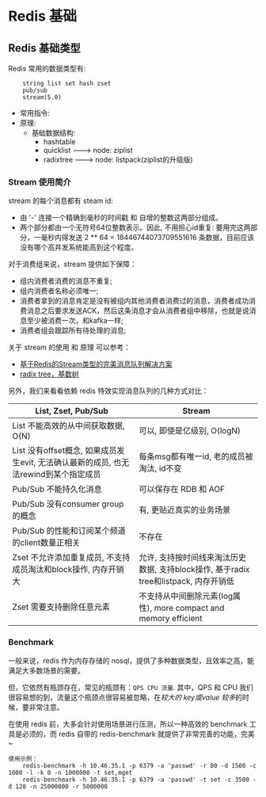 # Redis 基础


## Redis 基础类型
Redis 常用的数据类型有: 
``` 
    string list set hash zset 
    pub/sub 
    stream(5.0) 
```

- 常用指令:
- 原理:
    + 基础数据结构:
        - hashtable
        - quicklist ---> node: ziplist
        - radixtree ---> node: listpack(ziplist的升级版)

### Stream 使用简介
stream 的每个消息都有 steam id: 
- 由 '-' 连接一个精确到毫秒的时间戳 和 自增的整数这两部分组成。 
- 两个部分都由一个无符号64位整数表示。因此, 不用担心id重复: 要用完这两部分，一毫秒内得发送 2 ** 64 = 18446744073709551616 条数据，目前应该没有哪个高并发系统能高到这个程度。

对于消费组来说，stream 提供如下保障：
+ 组内消费者消费的消息不重复;
+ 组内消费者名称必须唯一;
+ 消费者拿到的消息肯定是没有被组内其他消费者消费过的消息，消费者成功消费消息之后要求发送ACK，然后这条消息才会从消费者组中移除，也就是说消息至少被消费一次，和kafka一样;
+ 消费者组会跟踪所有待处理的消息;

关于 stream 的使用 和 原理 可以参考：
+ [基于Redis的Stream类型的完美消息队列解决方案](https://zhuanlan.zhihu.com/p/60501638)
+ [radix tree，基数树](http://www.hellokang.net/algorithm/radix-tree.html)

另外，我们来看看依赖 redis 特效实现消息队列的几种方式对比：

| List, Zset, Pub/Sub | Stream |
| ------------------- | ------ |
| List 不能高效的从中间获取数据, O(N) | 可以, 即使是亿级别, O(logN) |
| List 没有offset概念, 如果成员发生evit, 无法确认最新的成员, 也无法rewind到某个指定成员 | 每条msg都有唯一id, 老的成员被淘汰, id不变 |
| Pub/Sub 不能持久化消息 | 可以保存在 RDB 和 AOF |
| Pub/Sub 没有consumer group的概念 | 有, 更贴近真实的业务场景 |
| Pub/Sub 的性能和订阅某个频道的client数量正相关 | 不存在 |
| Zset 不允许添加重复成员, 不支持成员淘汰和block操作, 内存开销大 | 允许, 支持按时间线来淘汰历史数据, 支持block操作, 基于radix tree和listpack, 内存开销低|
| Zset 需要支持删除任意元素 | 不支持从中间删除元素(log属性), more compact and memory efficient |

### Benchmark
一般来说，redis 作为内存存储的 nosql，提供了多种数据类型，且效率之高，能满足大多数场景的需要。

但，它依然有瓶颈存在，常见的瓶颈有：``` QPS CPU 流量 ```.
其中，QPS 和 CPU 我们很容易想的到，流量这个瓶颈点很容易被忽略，在*较大的 key或value 较多*的时候，要非常注意。

在使用 redis 前，大多会针对使用场景进行压测，所以一种高效的 benchmark 工具是必须的，而 redis 自带的 redis-benchmark 就提供了非常完善的功能，完美~ 

```
使用示例：
    redis-benchmark -h 10.46.35.1 -p 6379 -a 'passwd' -r 80 -d 1500 -c 1000 -l -k 0 -n 1000000 -t set,mget
    redis-benchmark -h 10.46.35.1 -p 6379 -a 'passwd' -t set -c 3500 -d 128 -n 25000000 -r 5000000
```
